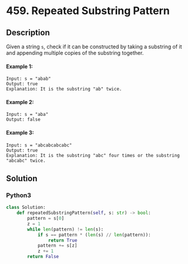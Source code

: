 # 459. Repeated Substring Pattern

## Description
Given a string `s`, check if it can be constructed by taking a substring of it and appending multiple copies of the substring together.

#### Example 1:
```
Input: s = "abab"
Output: true
Explanation: It is the substring "ab" twice.
```

#### Example 2:
```
Input: s = "aba"
Output: false
```

#### Example 3:
```
Input: s = "abcabcabcabc"
Output: true
Explanation: It is the substring "abc" four times or the substring "abcabc" twice.
```


## Solution

### Python3
```python
class Solution:
    def repeatedSubstringPattern(self, s: str) -> bool:
        pattern = s[0]
        z = 1
        while len(pattern) != len(s):
            if s == pattern * (len(s) // len(pattern)):
                return True
            pattern += s[z]
            z += 1
        return False
```
